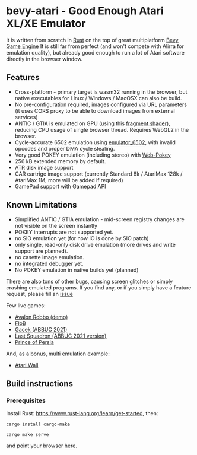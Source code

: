 # bevy-atari - Good Enough Atari XL/XE Emulator

It is written from scratch in [Rust](https://www.rust-lang.org/) on the top of great multiplatform [Bevy Game Engine](https://github.com/bevyengine/bevy)
It is still far from perfect (and won't compete with Alirra for emulation quality), but already good enough to run a lot of Atari software directly in the browser window.


## Features
* Cross-platform - primary target is wasm32 running in the browser, but native executables for Linux / Windows / MacOSX can also be build.
* No pre-configuration required, images configured via URL parameters (it uses CORS proxy to be able to download images from external services)
* ANTIC / GTIA is emulated on GPU (using this [fragment shader](https://github.com/mrk-its/bevy-atari-antic/blob/main/src/render/antic.wgsl)), reducing CPU usage of single browser thread. Requires WebGL2 in the browser.
* Cycle-accurate 6502 emulation using [emulator_6502](https://github.com/GarettCooper/emulator_6502), with invalid opcodes and proper DMA cycle stealing.
* Very good POKEY emulation (including stereo) with [Web-Pokey](https://github.com/mrk-its/web-pokey)
* 256 kB extended memory by default.
* ATR disk image support
* CAR cartrige image support (currently Standard 8k / AtariMax 128k / AtariMax 1M, more will be added if required)
* GamePad support with Gamepad API

## Known Limitations
* Simplified ANTIC / GTIA emulation - mid-screen registry changes are not visible on the screen instantly
* POKEY interrupts are not supported yet.
* no SIO emulation yet (for now IO is done by SIO patch)
* only single, read-only disk drive emulation (more drives and write support are planned).
* no casette image emulation.
* no integrated debugger yet.
* No POKEY emulation in native builds yet (planned)

There are also tons of other bugs, causing screen glitches or simply crashing emulated programs. If you find any, or if you simply have a feature request, please fill an [issue](https://github.com/mrk-its/bevy-atari/issues)

Few live games:
* [Avalon Robbo (demo)](https://mrk.sed.pl/bevy-atari/#https://atarionline.pl/arch/R/Robbo%20(L.K.%20Avalon)/Robbo%20(demo)%20(1989)(L.K.%20Avalon)(PL).xex)
* [FloB](https://mrk.sed.pl/bevy-atari/#https://bocianu.atari.pl/assets/games/flob.1.0.3b.car)
* [Gacek (ABBUC 2021)](https://mrk.sed.pl/bevy-atari/#xex=https://atarionline.pl/forum/?PostBackAction=Download&AttachmentID=18196)
* [Last Squadron (ABBUC 2021 version)](https://mrk.sed.pl/bevy-atari/#disk_1=https://atarionline.pl/forum/?PostBackAction=Download&AttachmentID=15974)
* [Prince of Persia](https://mrk.sed.pl/bevy-atari/#https://atari.ha.sed.pl/pop.car)

And, as a bonus, multi emulation example:
* [Atari Wall](https://mrk.sed.pl/bevy-atari/multi/#xex@0=https://atarionline.pl/demoscena/R/Revenge%20of%20Magnus.xex&&xex@1=https://atarionline.pl/demoscena/L/Laser%20Demo.xex&&car@2=https://atari.ha.sed.pl/pop.car&&xex@3=https://atarionline.pl/demoscena/F/Five%20to%20Five.xex&&disk_1@5=https://atarionline.pl/demoscena/D/Drunk%20Chessboard.atr&&xex@4=https://atarionline.pl/demoscena/cp/Silly%20Venture%202010/Control.xex&&disk_1@6=https://atarionline.pl/demoscena/A/Asskicker,%20The%20(128,v2).atr&&disk_1@7=https://atarionline.pl/demoscena/I/Isolation%20(128,v2).atr&&disk_1@8=https://atari.ha.sed.pl/ferris.xex)

## Build instructions

### Prerequisites
Install Rust: https://www.rust-lang.org/learn/get-started, then:
```
cargo install cargo-make
```
```
cargo make serve
```
and point your browser [here](http://127.0.0.1:4000/).
